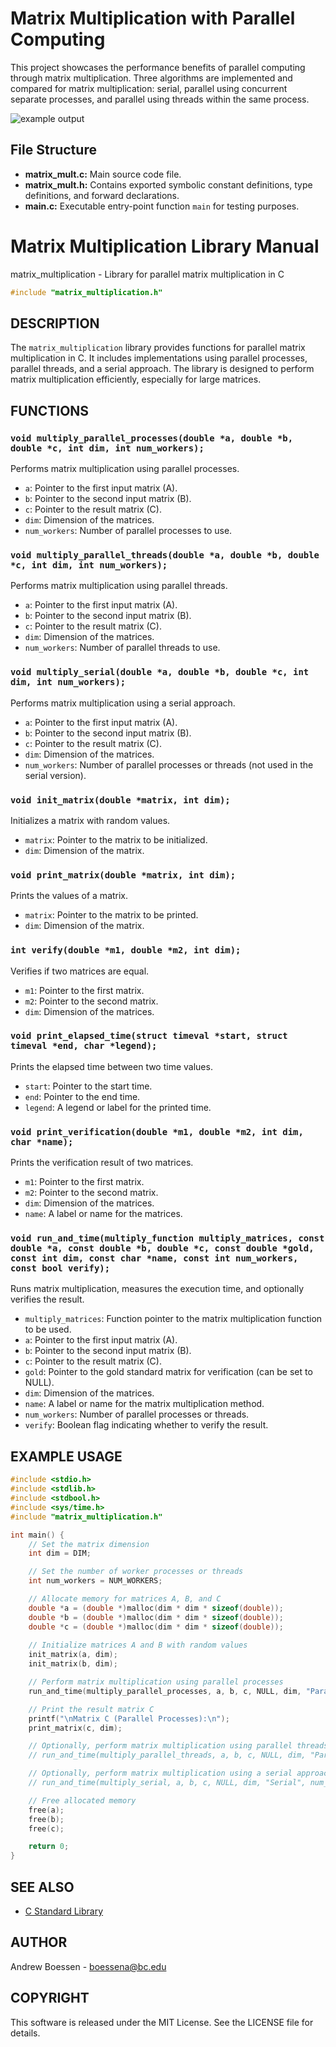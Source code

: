 # Matrix Multiplication with Parallel Computing

This project showcases the performance benefits of parallel computing through matrix multiplication. Three algorithms are implemented and compared for matrix multiplication: serial, parallel using concurrent separate processes, and parallel using threads within the same process.

![example output](https://github.com/AndrewBoessen/PA8-Parallel-Matrix-Multiplication/blob/main/parallel_matmul.jpg)

## File Structure

- **matrix_mult.c:** Main source code file.
- **matrix_mult.h:** Contains exported symbolic constant definitions, type definitions, and forward declarations.
- **main.c:** Executable entry-point function `main` for testing purposes.

# Matrix Multiplication Library Manual

matrix_multiplication - Library for parallel matrix multiplication in C
```c
#include "matrix_multiplication.h"
```

## DESCRIPTION

The `matrix_multiplication` library provides functions for parallel matrix multiplication in C. It includes implementations using parallel processes, parallel threads, and a serial approach. The library is designed to perform matrix multiplication efficiently, especially for large matrices.

## FUNCTIONS

### `void multiply_parallel_processes(double *a, double *b, double *c, int dim, int num_workers);`

Performs matrix multiplication using parallel processes.

- `a`: Pointer to the first input matrix (A).
- `b`: Pointer to the second input matrix (B).
- `c`: Pointer to the result matrix (C).
- `dim`: Dimension of the matrices.
- `num_workers`: Number of parallel processes to use.

### `void multiply_parallel_threads(double *a, double *b, double *c, int dim, int num_workers);`

Performs matrix multiplication using parallel threads.

- `a`: Pointer to the first input matrix (A).
- `b`: Pointer to the second input matrix (B).
- `c`: Pointer to the result matrix (C).
- `dim`: Dimension of the matrices.
- `num_workers`: Number of parallel threads to use.

### `void multiply_serial(double *a, double *b, double *c, int dim, int num_workers);`

Performs matrix multiplication using a serial approach.

- `a`: Pointer to the first input matrix (A).
- `b`: Pointer to the second input matrix (B).
- `c`: Pointer to the result matrix (C).
- `dim`: Dimension of the matrices.
- `num_workers`: Number of parallel processes or threads (not used in the serial version).

### `void init_matrix(double *matrix, int dim);`

Initializes a matrix with random values.

- `matrix`: Pointer to the matrix to be initialized.
- `dim`: Dimension of the matrix.

### `void print_matrix(double *matrix, int dim);`

Prints the values of a matrix.

- `matrix`: Pointer to the matrix to be printed.
- `dim`: Dimension of the matrix.

### `int verify(double *m1, double *m2, int dim);`

Verifies if two matrices are equal.

- `m1`: Pointer to the first matrix.
- `m2`: Pointer to the second matrix.
- `dim`: Dimension of the matrices.

### `void print_elapsed_time(struct timeval *start, struct timeval *end, char *legend);`

Prints the elapsed time between two time values.

- `start`: Pointer to the start time.
- `end`: Pointer to the end time.
- `legend`: A legend or label for the printed time.

### `void print_verification(double *m1, double *m2, int dim, char *name);`

Prints the verification result of two matrices.

- `m1`: Pointer to the first matrix.
- `m2`: Pointer to the second matrix.
- `dim`: Dimension of the matrices.
- `name`: A label or name for the matrices.

### `void run_and_time(multiply_function multiply_matrices, const double *a, const double *b, double *c, const double *gold, const int dim, const char *name, const int num_workers, const bool verify);`

Runs matrix multiplication, measures the execution time, and optionally verifies the result.

- `multiply_matrices`: Function pointer to the matrix multiplication function to be used.
- `a`: Pointer to the first input matrix (A).
- `b`: Pointer to the second input matrix (B).
- `c`: Pointer to the result matrix (C).
- `gold`: Pointer to the gold standard matrix for verification (can be set to NULL).
- `dim`: Dimension of the matrices.
- `name`: A label or name for the matrix multiplication method.
- `num_workers`: Number of parallel processes or threads.
- `verify`: Boolean flag indicating whether to verify the result.

## EXAMPLE USAGE

```c
#include <stdio.h>
#include <stdlib.h>
#include <stdbool.h>
#include <sys/time.h>
#include "matrix_multiplication.h"

int main() {
    // Set the matrix dimension
    int dim = DIM;

    // Set the number of worker processes or threads
    int num_workers = NUM_WORKERS;

    // Allocate memory for matrices A, B, and C
    double *a = (double *)malloc(dim * dim * sizeof(double));
    double *b = (double *)malloc(dim * dim * sizeof(double));
    double *c = (double *)malloc(dim * dim * sizeof(double));
    
    // Initialize matrices A and B with random values
    init_matrix(a, dim);
    init_matrix(b, dim);

    // Perform matrix multiplication using parallel processes
    run_and_time(multiply_parallel_processes, a, b, c, NULL, dim, "Parallel Processes", num_workers, true);

    // Print the result matrix C
    printf("\nMatrix C (Parallel Processes):\n");
    print_matrix(c, dim);

    // Optionally, perform matrix multiplication using parallel threads
    // run_and_time(multiply_parallel_threads, a, b, c, NULL, dim, "Parallel Threads", num_workers, true);

    // Optionally, perform matrix multiplication using a serial approach
    // run_and_time(multiply_serial, a, b, c, NULL, dim, "Serial", num_workers, true);

    // Free allocated memory
    free(a);
    free(b);
    free(c);

    return 0;
}
```

## SEE ALSO

- [C Standard Library](https://en.cppreference.com/w/c/header)

## AUTHOR

Andrew Boessen - boessena@bc.edu

## COPYRIGHT

This software is released under the MIT License. See the LICENSE file for details.
